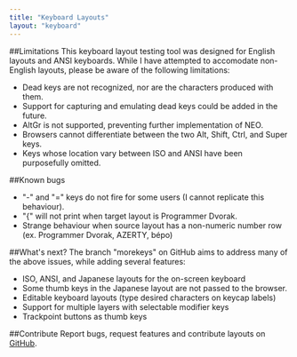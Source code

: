 ```yaml
---
title: "Keyboard Layouts"
layout: "keyboard"
---
```



##Limitations
This keyboard layout testing tool was designed for English layouts and ANSI keyboards.  While I have attempted to accomodate non-English layouts, please be aware of the following limitations:
- Dead keys are not recognized, nor are the characters produced with them.
 - Support for capturing and emulating dead keys could be added in the future.
- AltGr is not supported, preventing further implementation of NEO.
 - Browsers cannot differentiate between the two Alt, Shift, Ctrl, and Super keys.
- Keys whose location vary between ISO and ANSI have been purposefully omitted.

##Known bugs
- "-" and "=" keys do not fire for some users (I cannot replicate this behaviour).
- "{" will not print when target layout is Programmer Dvorak.
- Strange behaviour when source layout has a non-numeric number row (ex.&nbsp;Programmer Dvorak, AZERTY, bépo)

##What's next?
The branch "morekeys" on GitHub aims to address many of the above issues, while adding several features:
- ISO, ANSI, and Japanese layouts for the on-screen keyboard
 - Some thumb keys in the Japanese layout are not passed to the browser.
- Editable keyboard layouts (type desired characters on keycap labels)
- Support for multiple layers with selectable modifier keys
- Trackpoint buttons as thumb keys

##Contribute
Report bugs, request features and contribute layouts on [GitHub](https://github.com/mikekuehn/keyboard-layouts/).